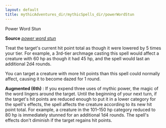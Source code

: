 ```yaml
---
layout: default
title: mythicAdventures_dir/mythicSpells_dir/powerWordStun
---
```

Power Word Stun

**Source** [_power word stun_](../spells_dir/powerWordStun#_power-word-stun)

Treat the target's current hit point total as though it were lowered by 5 times your tier. For example, a 3rd-tier archmage casting this spell would affect a creature with 60 hp as though it had 45 hp, and the spell would last an additional 2d4 rounds.

You can target a creature with more hit points than this spell could normally affect, causing it to become dazed for 1 round.

**Augmented (6th)** : If you expend three uses of mythic power, the magic of the word lingers around the target. Until the beginning of your next turn, if the target's hit points are reduced enough to put it in a lower category for the spell's effects, the spell affects the creature according to its new hit point total. For example, a creature in the 101–150 hp category reduced to 80 hp is immediately stunned for an additional 1d4 rounds. The spell's effects don't diminish if the target regains hit points.


